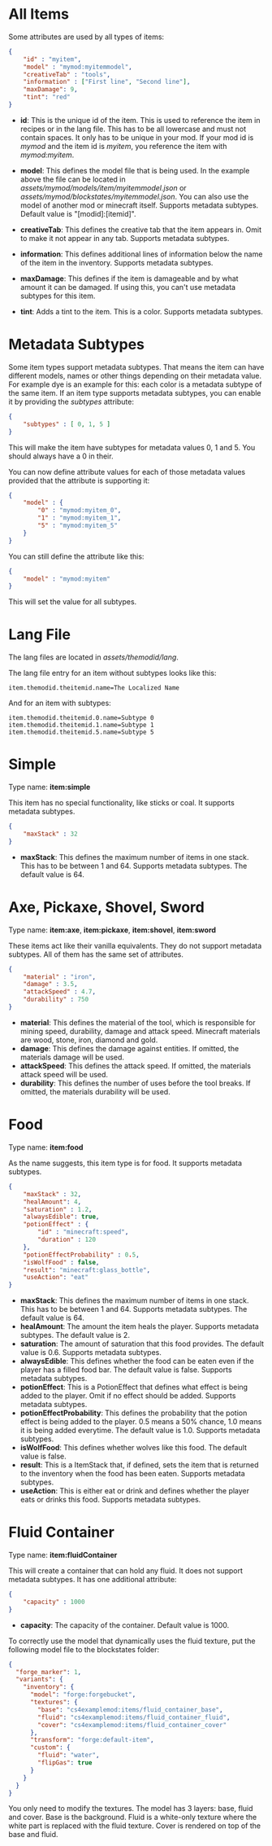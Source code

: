 # All Items
Some attributes are used by all types of items:

```json
{
	"id" : "myitem",
	"model" : "mymod:myitemmodel",
	"creativeTab" : "tools",
	"information" : ["First line", "Second line"],
	"maxDamage": 9,
	"tint": "red"
}
```

* __id__: This is the unique id of the item. This is used to reference the item in recipes or in the lang file. This has to be all lowercase and must not contain spaces. It only has to be unique in your mod. If your mod id is _mymod_ and the item id is _myitem_, you reference the item with _mymod:myitem_.

* __model__: This defines the model file that is being used. In the example above the file can be  located in _assets/mymod/models/item/myitemmodel.json_ or _assets/mymod/blockstates/myitemmodel.json_. You can also use the model of another mod or minecraft itself. Supports metadata subtypes. Default value is "[modid]:[itemid]".

* __creativeTab__: This defines the creative tab that the item appears in. Omit to make it not appear in any tab. Supports metadata subtypes.

* __information__: This defines additional lines of information below the name of the item in the inventory. Supports metadata subtypes.

* __maxDamage__: This defines if the item is damageable and by what amount it can be damaged. If using this, you can't use metadata subtypes for this item.

* __tint__: Adds a tint to the item. This is a color. Supports metadata subtypes.

# Metadata Subtypes
Some item types support metadata subtypes. That means the item can have different models, names or other things depending on their metadata value. For example dye is an example for this: each color is a metadata subtype of the same item.
If an item type supports metadata subtypes, you can enable it by providing the _subtypes_ attribute:

```json
{
	"subtypes" : [ 0, 1, 5 ]
}
```
This will make the item have subtypes for metadata values 0, 1 and 5. You should always have a 0 in their.

You can now define attribute values for each of those metadata values provided that the attribute is supporting it:

```json
{
	"model" : {
		"0" : "mymod:myitem_0",
		"1" : "mymod:myitem_1",
		"5" : "mymod:myitem_5"
	}
}
```

You can still define the attribute like this:

```json
{
	"model" : "mymod:myitem"
}
```

This will set the value for all subtypes.

# Lang File
The lang files are located in _assets/themodid/lang_.

The lang file entry for an item without subtypes looks like this:

```
item.themodid.theitemid.name=The Localized Name
```

And for an item with subtypes:

```
item.themodid.theitemid.0.name=Subtype 0
item.themodid.theitemid.1.name=Subtype 1
item.themodid.theitemid.5.name=Subtype 5
```
# Simple
Type name: __item:simple__

This item has no special functionality, like sticks or coal. It supports metadata subtypes.

```json
{
	"maxStack" : 32
}
```

* __maxStack__: This defines the maximum number of items in one stack. This has to be between 1 and 64. Supports metadata subtypes. The default value is 64.

# Axe, Pickaxe, Shovel, Sword
Type name: __item:axe__, __item:pickaxe__, __item:shovel__, __item:sword__

These items act like their vanilla equivalents. They do not support metadata subtypes. All of them has the same set of attributes.

```json
{
	"material" : "iron",
	"damage" : 3.5,
	"attackSpeed" : 4.7,
	"durability" : 750
}
```

* __material__: This defines the material of the tool, which is responsible for mining speed, durability, damage and attack speed. Minecraft materials are wood, stone, iron, diamond and gold.
* __damage__: This defines the damage against entities. If omitted, the materials damage will be used.
* __attackSpeed__: This defines the attack speed. If omitted, the materials attack speed will be used.
* __durability__: This defines the number of uses before the tool breaks. If omitted, the materials durability will be used.

# Food
Type name: __item:food__

As the name suggests, this item type is for food. It supports metadata subtypes.

```json
{
	"maxStack" : 32,
	"healAmount": 4,
	"saturation" : 1.2,
	"alwaysEdible": true,
	"potionEffect" : {
		"id" : "minecraft:speed",
		"duration" : 120
	},
	"potionEffectProbability" : 0.5,
	"isWolfFood" : false,
	"result": "minecraft:glass_bottle",
	"useAction": "eat"
}
```

* __maxStack__: This defines the maximum number of items in one stack. This has to be between 1 and 64. Supports metadata subtypes. The default value is 64.
* __healAmount__: The amount the item heals the player. Supports metadata subtypes. The default value is 2.
* __saturation__: The amount of saturation that this food provides. The default value is 0.6. Supports metadata subtypes.
* __alwaysEdible__: This defines whether the food can be eaten even if the player has a filled food bar. The default value is false. Supports metadata subtypes.
* __potionEffect__: This is a PotionEffect that defines what effect is being added to the player. Omit if no effect should be added. Supports metadata subtypes.
* __potionEffectProbability__: This defines the probability that the potion effect is being added to the player. 0.5 means a 50% chance, 1.0 means it is being added everytime. The default value is 1.0. Supports metadata subtypes.
* __isWolfFood__: This defines whether wolves like this food. The default value is false.
* __result__: This is a ItemStack that, if defined, sets the item that is returned to the inventory when the food has been eaten. Supports metadata subtypes.
* __useAction__: This is either eat or drink and defines whether the player eats or drinks this food. Supports metadata subtypes.

# Fluid Container
Type name: __item:fluidContainer__

This will create a container that can hold any fluid. It does not support metadata subtypes. It has one additional attribute:

```json
{
	"capacity" : 1000
}
```

* __capacity__: The capacity of the container. Default value is 1000.

To correctly use the model that dynamically uses the fluid texture, put the following model file to the blockstates folder:

```json
{
  "forge_marker": 1,
  "variants": {
    "inventory": {
      "model": "forge:forgebucket",
      "textures": {
        "base": "cs4examplemod:items/fluid_container_base",
        "fluid": "cs4examplemod:items/fluid_container_fluid",
        "cover": "cs4examplemod:items/fluid_container_cover"
      },
      "transform": "forge:default-item",
      "custom": {
        "fluid": "water",
        "flipGas": true
      }
    }
  }
}
```

You only need to modify the textures. The model has 3 layers: base, fluid and cover. Base is the background. Fluid is a white-only texture where the white part is replaced with the fluid texture. Cover is rendered on top of the base and fluid.



